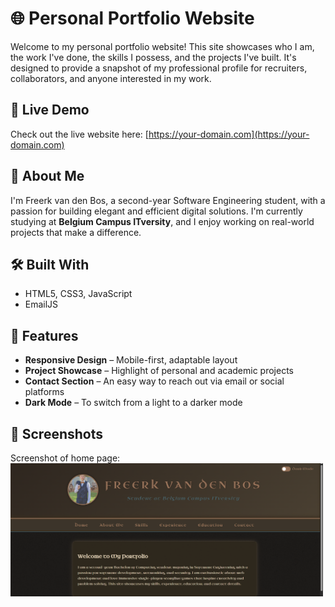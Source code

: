 # 🌐 Personal Portfolio Website

Welcome to my personal portfolio website! This site showcases who I am, the work I've done, the skills I possess, and the projects I've built. It's designed to provide a snapshot of my professional profile for recruiters, collaborators, and anyone interested in my work.

## 🔗 Live Demo

Check out the live website here: [https://your-domain.com](https://your-domain.com)

## 🧑 About Me

I'm Freerk van den Bos, a second-year Software Engineering student, with a passion for building elegant and efficient digital solutions. I'm currently studying at **Belgium Campus ITversity**, and I enjoy working on real-world projects that make a difference.

## 🛠️ Built With

- HTML5, CSS3, JavaScript 
- EmailJS

## 📁 Features

- **Responsive Design** – Mobile-first, adaptable layout
- **Project Showcase** – Highlight of personal and academic projects
- **Contact Section** – An easy way to reach out via email or social platforms
- **Dark Mode** – To switch from a light to a darker mode

## 📸 Screenshots

Screenshot of home page:
<img src="Homepage.png" alt="Homepage Screenshot" width="500"/>




